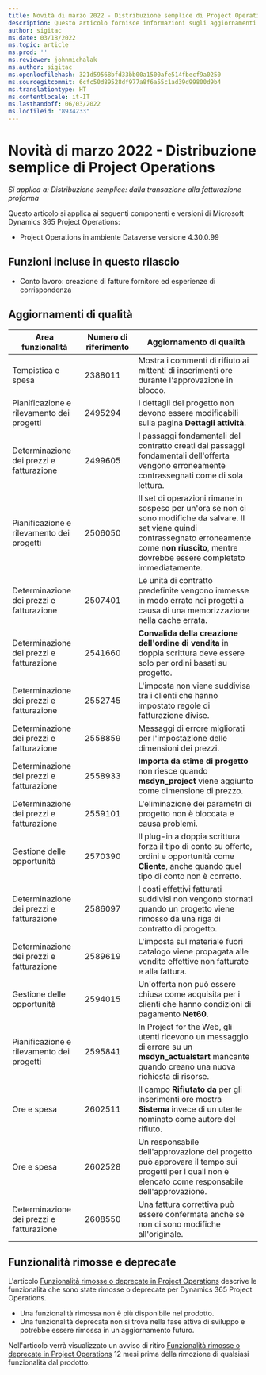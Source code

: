 ```yaml
---
title: Novità di marzo 2022 - Distribuzione semplice di Project Operations
description: Questo articolo fornisce informazioni sugli aggiornamenti di qualità disponibili nella versione di marzo 2022 della distribuzione di Project Operations Lite.
author: sigitac
ms.date: 03/18/2022
ms.topic: article
ms.prod: ''
ms.reviewer: johnmichalak
ms.author: sigitac
ms.openlocfilehash: 321d59568bfd33bb00a1500afe514fbecf9a0250
ms.sourcegitcommit: 6cfc50d89528df977a8f6a55c1ad39d99800d9b4
ms.translationtype: HT
ms.contentlocale: it-IT
ms.lasthandoff: 06/03/2022
ms.locfileid: "8934233"
---
```

# <a name="whats-new-march-2022---project-operations-lite-deployment"></a>Novità di marzo 2022 - Distribuzione semplice di Project Operations

_Si applica a: Distribuzione semplice: dalla transazione alla fatturazione proforma_

Questo articolo si applica ai seguenti componenti e versioni di Microsoft Dynamics 365 Project Operations:

- Project Operations in ambiente Dataverse versione 4.30.0.99

## <a name="features-included-in-this-release"></a>Funzioni incluse in questo rilascio

- Conto lavoro: creazione di fatture fornitore ed esperienze di corrispondenza

## <a name="quality-updates"></a>Aggiornamenti di qualità

| Area funzionalità | Numero di riferimento | Aggiornamento di qualità |
| --- | --- | --- |
| Tempistica e spesa | 2388011 | Mostra i commenti di rifiuto ai mittenti di inserimenti ore durante l'approvazione in blocco. |
| Pianificazione e rilevamento dei progetti | 2495294 | I dettagli del progetto non devono essere modificabili sulla pagina **Dettagli attività**. |
| Determinazione dei prezzi e fatturazione | 2499605 | I passaggi fondamentali del contratto creati dai passaggi fondamentali dell'offerta vengono erroneamente contrassegnati come di sola lettura. |
| Pianificazione e rilevamento dei progetti | 2506050 | Il set di operazioni rimane in sospeso per un'ora se non ci sono modifiche da salvare. Il set viene quindi contrassegnato erroneamente come **non riuscito**, mentre dovrebbe essere completato immediatamente. |
| Determinazione dei prezzi e fatturazione | 2507401 | Le unità di contratto predefinite vengono immesse in modo errato nei progetti a causa di una memorizzazione nella cache errata. |
| Determinazione dei prezzi e fatturazione | 2541660 | **Convalida della creazione dell'ordine di vendita** in doppia scrittura deve essere solo per ordini basati su progetto. |
| Determinazione dei prezzi e fatturazione | 2552745 | L'imposta non viene suddivisa tra i clienti che hanno impostato regole di fatturazione divise. |
| Determinazione dei prezzi e fatturazione | 2558859 | Messaggi di errore migliorati per l'impostazione delle dimensioni dei prezzi. |
| Determinazione dei prezzi e fatturazione | 2558933 | **Importa da stime di progetto** non riesce quando **msdyn\_project** viene aggiunto come dimensione di prezzo. |
| Determinazione dei prezzi e fatturazione | 2559101 | L'eliminazione dei parametri di progetto non è bloccata e causa problemi. |
| Gestione delle opportunità | 2570390 | Il plug-in a doppia scrittura forza il tipo di conto su offerte, ordini e opportunità come **Cliente**, anche quando quel tipo di conto non è corretto. |
| Determinazione dei prezzi e fatturazione | 2586097 | I costi effettivi fatturati suddivisi non vengono stornati quando un progetto viene rimosso da una riga di contratto di progetto. |
| Determinazione dei prezzi e fatturazione | 2589619 | L'imposta sul materiale fuori catalogo viene propagata alle vendite effettive non fatturate e alla fattura. |
| Gestione delle opportunità | 2594015 | Un'offerta non può essere chiusa come acquisita per i clienti che hanno condizioni di pagamento **Net60**. |
| Pianificazione e rilevamento dei progetti | 2595841 | In Project for the Web, gli utenti ricevono un messaggio di errore su un **msdyn\_actualstart** mancante quando creano una nuova richiesta di risorse. |
| Ore e spesa | 2602511 | Il campo **Rifiutato da** per gli inserimenti ore mostra **Sistema** invece di un utente nominato come autore del rifiuto. |
| Ore e spesa | 2602528 | Un responsabile dell'approvazione del progetto può approvare il tempo sui progetti per i quali non è elencato come responsabile dell'approvazione. |
| Determinazione dei prezzi e fatturazione | 2608550 | Una fattura correttiva può essere confermata anche se non ci sono modifiche all'originale. |

## <a name="removed-and-deprecated-features"></a>Funzionalità rimosse e deprecate

L'articolo [Funzionalità rimosse o deprecate in Project Operations](../../whats-new/removed-depreciated-features-project.md) descrive le funzionalità che sono state rimosse o deprecate per Dynamics 365 Project Operations.

- Una funzionalità rimossa non è più disponibile nel prodotto.
- Una funzionalità deprecata non si trova nella fase attiva di sviluppo e potrebbe essere rimossa in un aggiornamento futuro.

Nell'articolo verrà visualizzato un avviso di ritiro [Funzionalità rimosse o deprecate in Project Operations](../../whats-new/removed-depreciated-features-project.md) 12 mesi prima della rimozione di qualsiasi funzionalità dal prodotto.
